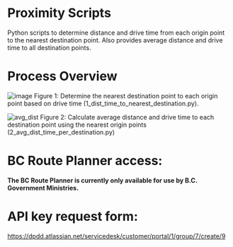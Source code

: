# Proximity Scripts
Python scripts to determine distance and drive time from each origin point to the nearest destination point. Also provides average distance and drive time to all destination points.

# Process Overview
![image](https://github.com/user-attachments/assets/2e186f26-ca62-4a07-9c91-adabd3153df6)
Figure 1: Determine the nearest destination point to each origin point based on drive time (1_dist_time_to_nearest_destination.py).

![avg_dist](https://github.com/user-attachments/assets/863b8995-1173-46cb-a4ec-6afdd1ad542d)
Figure 2: Calculate average distance and drive time to each destination point using the nearest origin points (2_avg_dist_time_per_destination.py)

# BC Route Planner access:
**The BC Route Planner is currently only available for use by B.C. Government Ministries.**

# API key request form:
https://dpdd.atlassian.net/servicedesk/customer/portal/1/group/7/create/9
